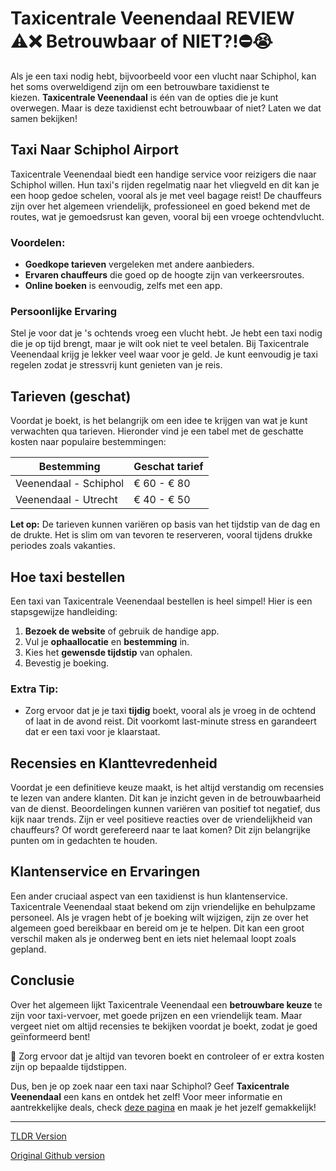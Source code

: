 # Taxicentrale Veenendaal REVIEW ⚠️❌ Betrouwbaar of NIET?!⛔️😭

Als je een taxi nodig hebt, bijvoorbeeld voor een vlucht naar Schiphol, kan het soms overweldigend zijn om een betrouwbare taxidienst te kiezen. **Taxicentrale Veenendaal** is één van de opties die je kunt overwegen. Maar is deze taxidienst echt betrouwbaar of niet? Laten we dat samen bekijken!

## Taxi Naar Schiphol Airport

Taxicentrale Veenendaal biedt een handige service voor reizigers die naar Schiphol willen. Hun taxi's rijden regelmatig naar het vliegveld en dit kan je een hoop gedoe schelen, vooral als je met veel bagage reist! De chauffeurs zijn over het algemeen vriendelijk, professioneel en goed bekend met de routes, wat je gemoedsrust kan geven, vooral bij een vroege ochtendvlucht.

### Voordelen:
- **Goedkope tarieven** vergeleken met andere aanbieders.
- **Ervaren chauffeurs** die goed op de hoogte zijn van verkeersroutes.
- **Online boeken** is eenvoudig, zelfs met een app.

### Persoonlijke Ervaring
Stel je voor dat je 's ochtends vroeg een vlucht hebt. Je hebt een taxi nodig die je op tijd brengt, maar je wilt ook niet te veel betalen. Bij Taxicentrale Veenendaal krijg je lekker veel waar voor je geld. Je kunt eenvoudig je taxi regelen zodat je stressvrij kunt genieten van je reis.

## Tarieven (geschat)

Voordat je boekt, is het belangrijk om een idee te krijgen van wat je kunt verwachten qua tarieven. Hieronder vind je een tabel met de geschatte kosten naar populaire bestemmingen:

| Bestemming           | Geschat tarief |
|---------------------|----------------|
| Veenendaal - Schiphol | € 60 - € 80   |
| Veenendaal - Utrecht  | € 40 - € 50   |

**Let op:** De tarieven kunnen variëren op basis van het tijdstip van de dag en de drukte. Het is slim om van tevoren te reserveren, vooral tijdens drukke periodes zoals vakanties.

## Hoe taxi bestellen

Een taxi van Taxicentrale Veenendaal bestellen is heel simpel! Hier is een stapsgewijze handleiding:

1. **Bezoek de website** of gebruik de handige app.
2. Vul je **ophaallocatie** en **bestemming** in.
3. Kies het **gewensde tijdstip** van ophalen.
4. Bevestig je boeking.

### Extra Tip:
- Zorg ervoor dat je je taxi **tijdig** boekt, vooral als je vroeg in de ochtend of laat in de avond reist. Dit voorkomt last-minute stress en garandeert dat er een taxi voor je klaarstaat.

## Recensies en Klanttevredenheid

Voordat je een definitieve keuze maakt, is het altijd verstandig om recensies te lezen van andere klanten. Dit kan je inzicht geven in de betrouwbaarheid van de dienst. Beoordelingen kunnen variëren van positief tot negatief, dus kijk naar trends. Zijn er veel positieve reacties over de vriendelijkheid van chauffeurs? Of wordt gerefereerd naar te laat komen? Dit zijn belangrijke punten om in gedachten te houden.

## Klantenservice en Ervaringen

Een ander cruciaal aspect van een taxidienst is hun klantenservice. Taxicentrale Veenendaal staat bekend om zijn vriendelijke en behulpzame personeel. Als je vragen hebt of je boeking wilt wijzigen, zijn ze over het algemeen goed bereikbaar en bereid om je te helpen. Dit kan een groot verschil maken als je onderweg bent en iets niet helemaal loopt zoals gepland.

## Conclusie

Over het algemeen lijkt Taxicentrale Veenendaal een **betrouwbare keuze** te zijn voor taxi-vervoer, met goede prijzen en een vriendelijk team. Maar vergeet niet om altijd recensies te bekijken voordat je boekt, zodat je goed geïnformeerd bent! 

📌 Zorg ervoor dat je altijd van tevoren boekt en controleer of er extra kosten zijn op bepaalde tijdstippen.

Dus, ben je op zoek naar een taxi naar Schiphol? Geef **Taxicentrale Veenendaal** een kans en ontdek het zelf! Voor meer informatie en aantrekkelijke deals, check [deze pagina](https://132.nl/SnelTaxi) en maak je het jezelf gemakkelijk!

---
[TLDR Version](https://gist.github.com/jansensebastian/91c5dbc4e941b7920f063ccb9b3976f2)

[Original Github version](https://github.com/jansensebastian/taxicentrale-veenendaal-review-betrouwbaar-of-niet#readme)
